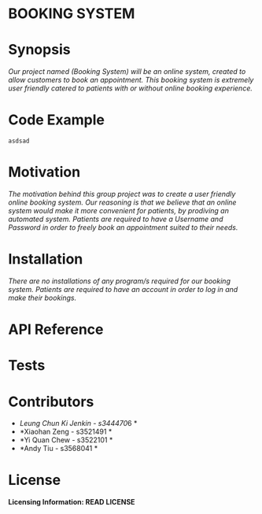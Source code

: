 BOOKING SYSTEM
==


Synopsis
==
*Our project named (Booking System) will be an online system, created to allow customers to book an appointment. This booking system is extremely user friendly catered to patients with or without online booking experience.*
    
Code Example
==

```
asdsad
```
Motivation
==
*The motivation behind this group project was to create a user friendly online booking system. Our reasoning is that we believe that an online system would make it more convenient for patients, by prodiving an automated system. Patients are required to have a Username and Password in order to freely book an appointment suited to their needs.*

Installation
==
*There are no installations of any program/s required for our booking system. Patients are required to have an account in order to log in and make their bookings.*

API Reference
==

Tests
==

Contributors
==
* *Leung Chun Ki Jenkin - s344470*6 *
* *Xiaohan Zeng - s3521491 *   
* *Yi Quan Chew - s3522101 *
* *Andy Tiu - s3568041 *


License
==
**Licensing Information: READ LICENSE**
